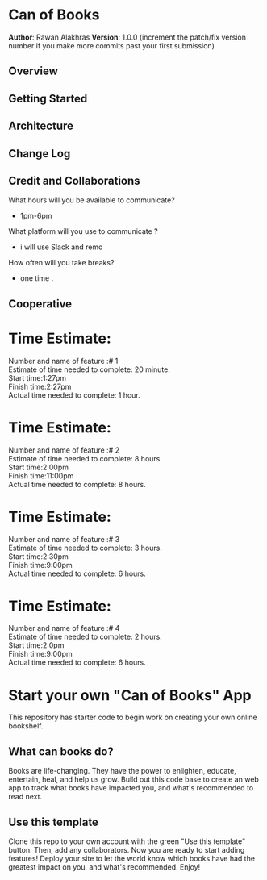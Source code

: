 # Can of Books

**Author**: Rawan Alakhras
**Version**: 1.0.0 (increment the patch/fix version number if you make more commits past your first submission)

## Overview
<!-- Provide a high level overview of what this application is and why you are building it, beyond the fact that it's an assignment for this class. (i.e. What's your problem domain?) -->

## Getting Started
<!-- What are the steps that a user must take in order to build this app on their own machine and get it running? -->

## Architecture
<!-- Provide a detailed description of the application design. What technologies (languages, libraries, etc) you're using, and any other relevant design information. -->

## Change Log
<!-- Use this area to document the iterative changes made to your application as each feature is successfully implemented. Use time stamps. Here's an example:

01-01-2001 4:59pm - Application now has a fully-functional express server, with a GET route for the location resource. -->

## Credit and Collaborations
<!-- Give credit (and a link) to other people or resources that helped you build this application. -->
What hours will you be available to communicate?<br>
* 1pm-6pm <br>

What platform will you use to communicate ?

* i will use Slack and remo <br>

How often will you take breaks?
* one time .

## Cooperative




# Time Estimate:

Number and name of feature :# 1 <br>
Estimate of time needed to complete: 20 minute.<br>
Start time:1:27pm<br>
Finish time:2:27pm<br>
Actual time needed to complete: 1 hour.<br>




# Time Estimate:

Number and name of feature :# 2 <br>
Estimate of time needed to complete: 8 hours.<br>
Start time:2:00pm<br>
Finish time:11:00pm<br>
Actual time needed to complete: 8 hours.<br>

# Time Estimate:

Number and name of feature :# 3<br>
Estimate of time needed to complete: 3 hours.<br>
Start time:2:30pm<br>
Finish time:9:00pm<br>
Actual time needed to complete: 6 hours.<br>

# Time Estimate:

Number and name of feature :# 4<br>
Estimate of time needed to complete: 2 hours.<br>
Start time:2:0pm<br>
Finish time:9:00pm<br>
Actual time needed to complete: 6 hours.<br>






# Start your own "Can of Books" App

This repository has starter code to begin work on creating your own online bookshelf.

## What can books do?

Books are life-changing. They have the power to enlighten, educate, entertain, heal, and help us grow. Build out this code base to create an web app to track what books have impacted you, and what's recommended to read next.

## Use this template

Clone this repo to your own account with the green "Use this template" button. Then, add any collaborators. Now you are ready to start adding features! Deploy your site to let the world know which books have had the greatest impact on you, and what's recommended. Enjoy!
